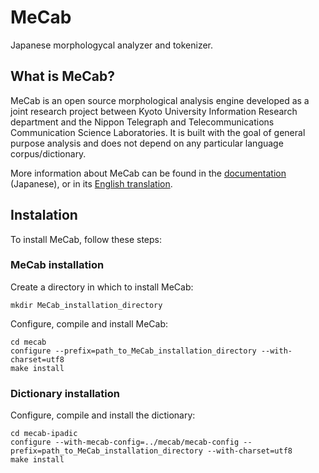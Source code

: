 # MeCab

Japanese morphologycal analyzer and tokenizer.

## What is MeCab?

MeCab is an open source morphological analysis engine developed as a joint research project between Kyoto University Information Research department and the Nippon Telegraph and Telecommunications Communication Science Laboratories. It is built with the goal of general purpose analysis and does not depend on any particular language corpus/dictionary.

More information about MeCab can be found in the [documentation](http://taku910.github.io/mecab/) (Japanese), or in its [English translation](https://github.com/jordwest/mecab-docs-en#windows).

## Instalation

To install MeCab, follow these steps:

### MeCab installation

Create a directory in which to install MeCab:

```
mkdir MeCab_installation_directory
```

Configure, compile and install MeCab:

```
cd mecab
configure --prefix=path_to_MeCab_installation_directory --with-charset=utf8
make install
```

### Dictionary installation

Configure, compile and install the dictionary:

```
cd mecab-ipadic
configure --with-mecab-config=../mecab/mecab-config --prefix=path_to_MeCab_installation_directory --with-charset=utf8
make install
```